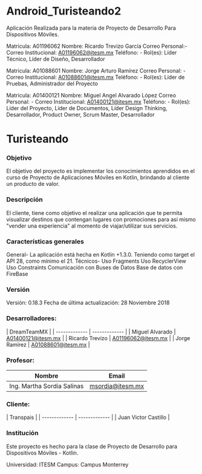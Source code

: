 # Android_Turisteando2
Aplicación Realizada para la materia de Proyecto de Desarrollo Para Dispositivos Móviles.

Matricula:​ A01196062
Nombre:​ Ricardo Trevizo García
Correo​ ​Personal:​-
Correo Institucional:​ A01196062@itesm.mx
Teléfono:​ -
Rol(es):​ Líder Técnico, Líder de Diseño, Desarrollador

Matricula:​ A01088601
Nombre: ​Jorge Arturo Ramírez
Correo Personal: ​-
Correo Institucional: ​A01088601@itesm.mx
Teléfono: ​-
Rol(es): ​Líder de Pruebas, Administrador del Proyecto

Matricula: ​A01400121
Nombre: ​Miguel Angel Alvarado López
Correo Personal: ​-
Correo Institucional: ​A01400121@itesm.mx
Teléfono: ​-
Rol(es): ​Líder del Proyecto, Líder de Documentos, Líder Design Thinking, Desarrollador, Product Owner, Scrum Master, Desarrollador


# Turisteando

### Objetivo
El objetivo del proyecto es implementar los conocimientos aprendidos en el curso de Proyecto de Aplicaciones Móviles en Kotlin, brindando al cliente un producto de valor. 

### Descripción
El cliente, tiene como objetivo el realizar una aplicación que te permita visualizar destinos que contengan lugares con promociones para así mismo "vender una experiencia" al momento de viajar/utilizar sus servicios.

### Características generales
General-
La aplicación está hecha en Kotlin +1.3.0.
Teniendo como target el API 28, como mínimo el 21.
Técnicos-
Uso Fragments
Uso RecyclerView
Uso Constraints
Comunicación con Buses de Datos
Base de datos con FireBase

### Versión
Versión: 0.18.3
Fecha de última actualización: 28 Noviembre 2018

### Desarrolladores:

| DreamTeamMX |
| ------------- | ------------- |
| Miguel  Alvarado | A01400121@itesm.mx |
| Ricardo Trevizo | A01196062@itesm.mx |
| Jorge Ramírez | A01088601@itesm.mx |

### Profesor:

| Nombre  | Email |
| ------------- | ------------- |
| Ing. Martha Sordia Salinas | msordia@itesm.mx |

### Cliente:

| Transpais |
| ------------- | ------------- |
| Juan Victor Castillo |

### Institución

Este proyecto es hecho para la clase de Proyecto de Desarrollo para Dispositivos Móviles - Kotlin.

Universidad: ITESM
Campus: Campus Monterrey


